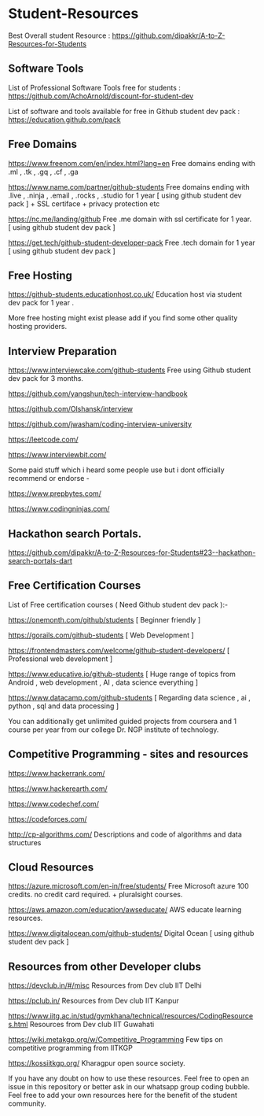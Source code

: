 # Student-Resources

Best Overall student Resource : https://github.com/dipakkr/A-to-Z-Resources-for-Students

## Software Tools

List of Professional Software Tools free for students : https://github.com/AchoArnold/discount-for-student-dev

List of software and tools available for free in Github student dev pack : https://education.github.com/pack

## Free Domains

https://www.freenom.com/en/index.html?lang=en  Free domains ending with .ml , .tk , .gq , .cf , .ga

https://www.name.com/partner/github-students  Free domains ending with .live , .ninja , .email , .rocks , .studio for 1 year
                                              [ using github student dev pack ] + SSL certiface + privacy protection etc
                                              
https://nc.me/landing/github  Free .me domain with ssl certificate for 1 year.   [ using github student dev pack ]

https://get.tech/github-student-developer-pack   Free .tech domain for 1 year     [ using github student dev pack ]

## Free Hosting 

https://github-students.educationhost.co.uk/    Education host via student dev pack for 1 year .

More free hosting might exist please add if you find some other quality hosting providers.

## Interview Preparation

https://www.interviewcake.com/github-students  Free using Github student dev pack for 3 months.

https://github.com/yangshun/tech-interview-handbook

https://github.com/Olshansk/interview

https://github.com/jwasham/coding-interview-university

https://leetcode.com/

https://www.interviewbit.com/

Some paid stuff which i heard some people use but i dont officially recommend or endorse -

https://www.prepbytes.com/

https://www.codingninjas.com/

## Hackathon search Portals.

https://github.com/dipakkr/A-to-Z-Resources-for-Students#23--hackathon-search-portals-dart

## Free Certification Courses

List of Free certification courses ( Need Github student dev pack ):-

https://onemonth.com/github/students  [  Beginner friendly ]

https://gorails.com/github-students   [ Web Development ]

https://frontendmasters.com/welcome/github-student-developers/   [ Professional web development ]

https://www.educative.io/github-students  [ Huge range of topics from Android , web development , AI , data science everything ]

https://www.datacamp.com/github-students  [ Regarding data science , ai , python , sql and data processing ]

You can additionally get unlimited guided projects from coursera and 1 course per year from our college Dr. NGP institute of technology.

## Competitive Programming - sites and resources

https://www.hackerrank.com/

https://www.hackerearth.com/

https://www.codechef.com/

https://codeforces.com/

http://cp-algorithms.com/  Descriptions and code of algorithms and data structures

## Cloud Resources

https://azure.microsoft.com/en-in/free/students/  Free Microsoft azure 100 credits. no credit card required. + pluralsight courses.

https://aws.amazon.com/education/awseducate/     AWS educate learning resources.

https://www.digitalocean.com/github-students/    Digital Ocean [ using github student dev pack ]

## Resources from other Developer clubs

https://devclub.in/#/misc   Resources from Dev club IIT Delhi

https://pclub.in/          Resources from Dev club IIT Kanpur

https://www.iitg.ac.in/stud/gymkhana/technical/resources/CodingResources.html    Resources from Dev club IIT Guwahati

https://wiki.metakgp.org/w/Competitive_Programming  Few tips on competitive programming from IITKGP

https://kossiitkgp.org/  Kharagpur open source society.

If you have any doubt on how to use these resources. Feel free to open an issue in this repository or better ask in our whatsapp group coding bubble.
Feel free to add your own resources here for the benefit of the student community.
